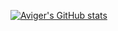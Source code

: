 [![Aviger's GitHub stats](https://github-readme-stats.vercel.app/api?username=avigeris&hide=contribs,prs,stars,issues)](https://github.com/anuraghazra/github-readme-stats)

